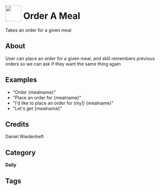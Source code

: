 # <img src="https://raw.githack.com/FortAwesome/Font-Awesome/master/svgs/solid/robot.svg" card_color="#22A7F0" width="50" height="50" style="vertical-align:bottom"/> Order A Meal
Takes an order for a given meal

## About
User can place an order for a given meal, and skill remembers previous orders so we can ask if they want the same thing again

## Examples
* "Order {mealname}"
* "Place an order for {mealname}"
* "I'd like to place an order for (my|) {mealname}"
* "Let's get {mealname}"

## Credits
Daniel Wiedenheft

## Category
**Daily**

## Tags

